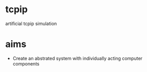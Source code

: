 # tcpip
artificial tcpip simulation
# aims
* Create an abstrated system with individually acting computer components
